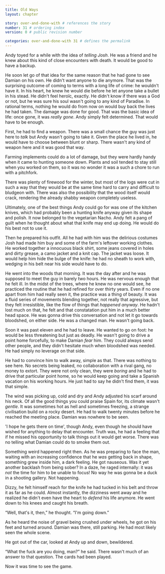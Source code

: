 ```yaml
---
title: Old Ways
layout: chapter

story: over-and-done-with # references the story
number: 31 # ordering index
version: 0 # public revision number

categories: over-and-done-with 31 # defines the permalink
---
```

Andy toyed for a while with the idea of *telling Josh*. He was a friend and he knew about this kind of close encounters with death. It would be good to have a backup.

He soon let go of that idea for the same reason that he had gone to see Damian on his own. He didn't want anyone to die anymore. That was the surprising outcome of coming to terms with a long life of crime: he wouldn't have it. In his heart, he knew he would die before he let anyone take a bullet in his stead. He didn't feel heroïc, exactly. He didn't know if there was a God or not, but he was sure his soul wasn't going to any kind of Paradise. In rational terms, nothing he would do from now on would buy back the lives he had taken. The damage was done for good. That was the basic idea of life: once gone, it was *really gone*. Andy simply felt determined. That would have to be enough.

First, he had to find a weapon. There was a small chance the guy was just here to *talk* but Andy wasn't going to take it. Given the place he lived in, he would have to choose between blunt or sharp. There wasn't any kind of weapon here and it was good that way.

Farming implements could do a lot of damage, but they were hardly handy when it came to hunting someone down. Plants and soil tended to stay still when you worked on them, so it was no wonder it was a such a chore to run with a pitchfork.

There was plenty of firewood for the winter, but most of the logs were cut in such a way that they would be at the same time hard to carry and difficult to bludgeon with. There was also the possibility that the wood itself would crack, rendering the already shabby weapon completely useless.

Ultimately, one of the best things Andy could go for was one of the kitchen knives, which had probably been a hunting knife anyway given its shape and polish. It now belonged to the vegetarian Nacho. Andy felt a pang of guilt when he thought about what that knife may end up doing. He would do his best not to use it.

Then he prepared his outfit. All he had with him was the delirious costumes Josh had made him buy and some of the farm's leftover working clothes. He worked together a innocuous black shirt, some jeans covered in holes and dirty grease, a camo jacket and a knit cap. The jacket was loose. It would help him hide the bulge of the knife: he had no sheath to work with, wedging in his belt near his side would have to do.

He went into the woods that morning. It was the day after and he was supposed to meet the guy in barely two hours. He was nervous enough that he felt ill. In the midst of the trees, where he knew no one would see, he practiced the routine that he had refined for over thirty years. Even if no one apart from him had really seen it, the practice was a thing of beauty. It was a fluid series of movements blending together, not really that agressive, but they felt irresistible, like the flow of things that *happened anyway*. He hadn't lost much on that, he felt and that constatation put him in a much better head space. He was gonna drive this conversation and not let it go towards bloodshed, on either side. He was a changed man. He wasn't going back.

Soon it was past eleven and he had to leave. He wanted to go on foot: he would be less threatening but just as deadly. He wasn't going to drive a point home forcefully, to make Damian *fear* him. They could always send other people, and they didn't hesitate much when bloodshed was needed. He had simply no leverage on that side.

He had to convince him to walk away, simple as that. There was nothing to see here. No secrets being leaked, no collaboration with a rival gang, no money to extort. They were not only clean, they were *boring* and he had to drive that particular point home, so he would keep going and take a Spanish vacation on his working hours. He just had to say he didn't find them, it was that simple.

The wind was picking up, cold and dry and Andy adjusted his scarf around his neck. Of all the good things you could praise Spain for, its climate wasn't *gentle*. It was sometimes hot as hell and sometimes freezing, a strange civilisation build on a rocky desert. He had to walk twenty minutes before he reached the meeting place. Damian was nowhere to be seen.

'I hope he gets there on time', though Andy, even though he should have wished for anything to delay that encounter. Truth was, he had a feeling that if he missed his opportunity to talk things out it would get worse. There was no telling what Damian could do to smoke them out.

Something weird happened right then. As he was preparing to face the man, waiting with an increasing confidence that he *was* getting back in shape, something grew inside him, a dark feeling. He got nauseous. Was it yet another backlash from being sober? In a daze, he raged internally: it was *not* the time for him to be unable to focus! No way he was gonna be a duck in a shooting gallery. Not happening.

Dizzy, he felt himself reach for the knife he had tucked in his belt and throw it as far as he could. Almost instantly, the dizziness went away and he realized he didn't even have the heart to *defend* his life anymore. He went down to his knees and caught his breath.

“Well, that's it, then,” he thought. “I'm going down.”

As he heard the noise of gravel being crushed under wheels, he got on his feet and turned around. Damian was there, still parking. He had most likely seen the whole scene.

He got out of the car, looked at Andy up and down, bewildered.

“What the fuck are you doing, man?” he said. There wasn't much of an answer to that question. The cards had been played.

Now it was time to see the game.
